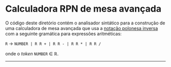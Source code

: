 # Calculadora RPN de mesa avançada 

O código deste diretório contém o analisador sintático 
para a construção de uma calculadora de mesa avançada 
que usa a [notação polonesa inversa](https://pt.wikipedia.org/wiki/Nota%C3%A7%C3%A3o_polonesa_inversa) com a 
seguinte gramática para expressões aritméticas:

`R` &#8594; `NUMBER | R R + | R R - | R R * | R R /`

onde o _token_ `NUMBER` &#x2208; &#x211D;.

---

